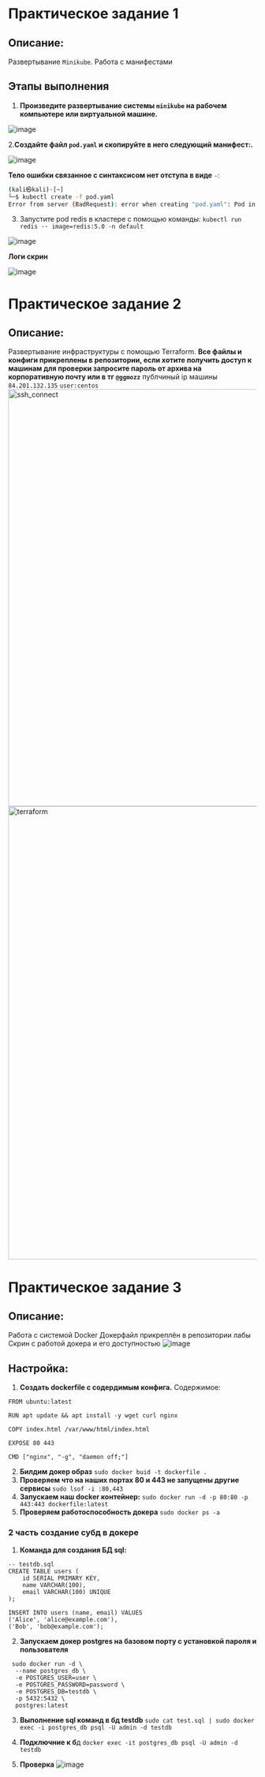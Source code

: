 # Практическое задание 1
## Описание: 
Развертывание `Minikube`. Работа с манифестами

## Этапы выполнения 

1. **Произведите развертывание системы `minikube` на рабочем компьютере или виртуальной машине.**

![image](https://github.com/user-attachments/assets/37c9cb1d-b167-4c2d-98e8-c0b9d6af50b7)



2.**Cоздайте файл `pod.yaml` и скопируйте в него следующий манифест:.**

![image](https://github.com/user-attachments/assets/2a93900c-1237-44c7-a893-ff1bcb1537a1)


**Тело ошибки связанное с синтаксисом нет отступа в виде** `-`:

```bash
(kali㉿kali)-[~]
└─$ kubectl create -f pod.yaml              
Error from server (BadRequest): error when creating "pod.yaml": Pod in version "v1" cannot be handled as a Pod: json: cannot unmarshal object into Go struct field PodSpec.spec.containers of type []v1.Container
```

3.  Запустите pod redis в кластере с помощью команды: 
`kubectl run redis -- image=redis:5.0 -n default`
   
![image](https://github.com/user-attachments/assets/efb106fb-326a-4c00-8a6f-5eb4ccb9704e)


**Логи скрин**

![image](https://github.com/user-attachments/assets/bce7b56d-e083-482e-9317-44d4c66f2853)


# Практическое задание 2
## Описание: 
Развертывание инфраструктуры c помощью Terraform.
**Все файлы и конфиги прикреплены в репозитории, если хотите получить доступ к машинам для проверки запросите пароль от архива на корпоративную почту или в тг `@ggmozz`** публчиный ip машины `84.201.132.135` `user:centos`
<img width="846" alt="ssh_connect" src="https://github.com/user-attachments/assets/e42f10cc-4eff-4752-bd1c-8c78fd3e33cb" />
<img width="919" alt="terraform" src="https://github.com/user-attachments/assets/5cb10750-8f7b-467d-8907-76529c383633" />

# Практическое задание 3 
## Описание:
Работа с системой Docker
Докерфайл прикреплён в репозитории лабы
Скрин с работой докера и его доступностью
![image](https://github.com/user-attachments/assets/db4130f7-eb1c-442e-aac6-bcadde8bb056)

## Настройка:
1. **Создать dockerfile с содердимым конфига.**
   Содержимое:
```
FROM ubuntu:latest

RUN apt update && apt install -y wget curl nginx

COPY index.html /var/www/html/index.html

EXPOSE 80 443

CMD ["nginx", "-g", "daemon off;"]
```
2. **Билдим докер образ**
`sudo docker buid -t dockerfile .`
3. **Проверяем что на наших портах 80 и 443 не запущены другие сервисы**
`sudo lsof -i :80,443`
4. **Запускаем наш docker контейнер:**
`sudo docker run -d -p 80:80 -p 443:443 dockerfile:latest`
5. **Проверяем работоспособность докера**
`sudo docker ps -a`
### 2 часть создание субд в докере 
1. **Команда для создания БД sql:**
```mysql
-- testdb.sql
CREATE TABLE users (
    id SERIAL PRIMARY KEY,
    name VARCHAR(100),
    email VARCHAR(100) UNIQUE
);

INSERT INTO users (name, email) VALUES
('Alice', 'alice@example.com'),
('Bob', 'bob@example.com');
```
2. **Запускаем докер postgres на базовом порту с установкой пароля и пользователя** 
```  
 sudo docker run -d \
  --name postgres_db \
  -e POSTGRES_USER=user \
  -e POSTGRES_PASSWORD=password \
  -e POSTGRES_DB=testdb \
  -p 5432:5432 \
  postgres:latest
```
3. **Выполнение sql команд в бд testdb** 
`sudo cat test.sql | sudo docker exec -i postgres_db psql -U admin -d testdb`

4. **Подключние к б**д
`docker exec -it postgres_db psql -U admin -d testdb`

5. **Проверка**
![image](https://github.com/user-attachments/assets/0536ad64-019d-4524-89d5-3390e0001266)








